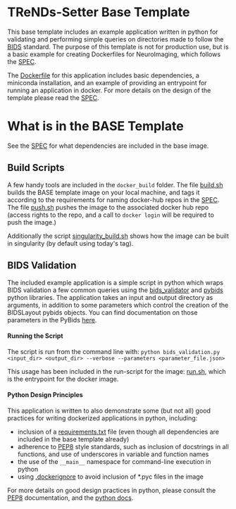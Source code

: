 # TReNDs-Setter Base Template

This base template includes an example application written in python for validating and performing simple queries on directories made to follow the [BIDS](https://bids-specification.readthedocs.io/en/stable/) standard. The purpose of this template is not for production use, but is a basic example for creating Dockerfiles for NeuroImaging, which follows the [SPEC](../trendssetter_spec_current.pdf). 

The [Dockerfile](./Dockerfile) for this application includes basic dependencies, a miniconda installation, and an example of providing an entrypoint for running an application in docker. For more details on the design of the template please read the [SPEC](../trendssetter_spec_current.pdf).


# What is in the BASE Template

See the [SPEC](../trendssetter_spec_current.pdf) for what dependencies are included in the base image.

## Build Scripts

A few handy tools are included in the `docker_build` folder. The file [build.sh](./docker_build/build.sh) builds the BASE template image on your local machine, and tags it according to the requirements for naming docker-hub repos in the [SPEC](../trendssetter_spec_current.pdf). The file [push.sh](./docker_build/push.sh) pushes the image to the associated docker hub repo (access rights to the repo, and a call to `docker login` will be required to push the image.)

Additionally the script [singularity_build.sh](./docker_build/singularity_build.sh) shows how the image can be built in singularity (by default using today's tag).

## BIDS Validation

The included example application is a simple script in python which wraps BIDS validation a few common queries using the [bids_validator](https://github.com/bids-standard/bids-validator) and [pybids](https://github.com/bids-standard/pybids) python libraries. The application takes an input and output directory as arguments, in addition to some parameters which control the creation of the BIDSLayout pybids objects. You can find documentation on those parameters in the PyBids [here](https://bids-standard.github.io/pybids/generated/bids.layout.BIDSLayout.html#bids.layout.BIDSLayout).

#### Running the Script

The script is run from the command line with:
```python bids_validation.py <input_dir> <output_dir> --verbose --parameters <parameter_file.json>```

This usage has been included in the run-script for the image: [run.sh](./run.sh), which is the entrypoint for the docker image. 

#### Python Design Principles

This application is written to also demonstrate some (but not all) good practices for writing dockerized applications in python, including: 

* inclusion of a [requirements.txt](./requirements.txt) file (even though all dependencies are included in the base template already)
* adherence to [PEP8](https://peps.python.org/pep-0008/) style standards, such as inclusion of docstrings in all functions, and use of underscores in variable and function names
* the use of the `__main__` namespace for command-line execution in python
* using [.dockerignore](./.dockerignore) to avoid inclusion of *.pyc files in the image

For more details on good design practices in python, please consult the [PEP8](https://peps.python.org/pep-0008/) documentation, and the [python docs](https://docs.python.org/3/).

